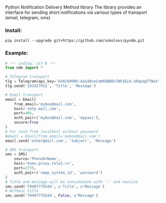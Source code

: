 Python Notification Delivery Method library
The library provides an interface for sending short notifications via various
types of transport (email, telegram, sms)

### Install:
```
pip install --upgrade git+https://github.com/sokolovs/pyndm.git
```

### Example:
```python
# -*- coding: utf-8 -*-
from ndm import *

# Telegram transport
tlg = Telegram(api_key='648160995:AaG40neCoWX8BB6V7Wh1ELK-uR4pdgTTWxX')
tlg.send('183327952', 'Title', 'Message')

# Email transport
email = Email(
    from_email='mybox@mail.com', 
    host='smtp.mail.com',
    port=465,
    auth_pair=('mybox@mail.com', 'mypass'),
    secure=True
)
# For send from localhost without password
#email = Email(from_email='mybox@mail.com')
email.send('other@mail.com', 'Subject', 'Message')

# SMS transport
sms = SMS(
    source='PhoneOrName',
    host='bsms-proxy.tele2.ru',
    port=2775,
    auth_pair=('smpp_system_id', 'password')
)
# Title and message will be concatenate with ':' and newline
sms.send('79407775544', u'Title', u'Message')
# Without title
sms.send('79407775544', False, u'Message')
```
